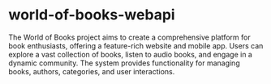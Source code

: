 # world-of-books-webapi
The World of Books project aims to create a comprehensive platform for book enthusiasts, offering a feature-rich website and mobile app. Users can explore a vast collection of books, listen to audio books, and engage in a dynamic community. The system provides functionality for managing books, authors, categories, and user interactions.
